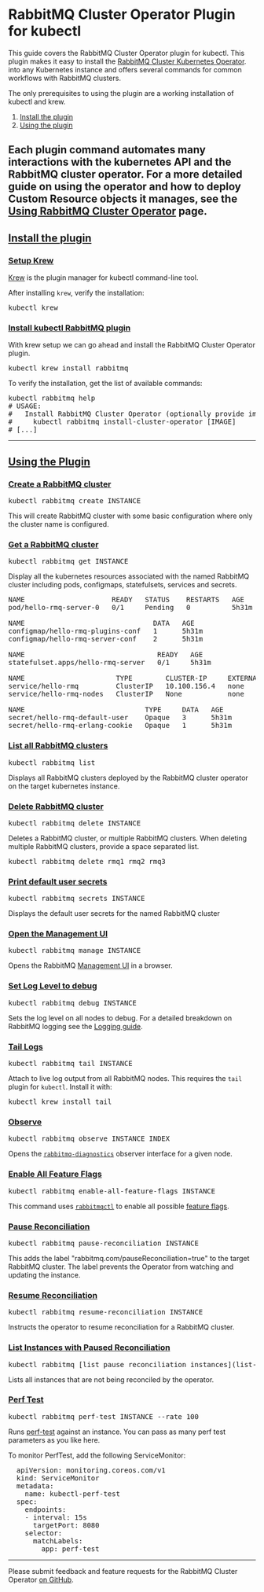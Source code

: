 # RabbitMQ Cluster Operator Plugin for kubectl

This guide covers the RabbitMQ Cluster Operator plugin for kubectl.
This plugin makes it easy to install the [RabbitMQ Cluster Kubernetes Operator](/kubernetes/operator/operator-overview.html).
into any Kubernetes instance and offers several commands for common workflows with RabbitMQ clusters.

The only prerequisites to using the plugin are a working installation of kubectl and krew.

1. [Install the plugin](#install)
2. [Using the plugin](#using)

Each plugin command automates many interactions with the kubernetes API and the RabbitMQ cluster operator.
For a more detailed guide on using the operator and how to deploy Custom Resource objects it manages, see the
[Using RabbitMQ Cluster Operator](/kubernetes/operator/using-operator.html) page.
---
## <a id='install' class='anchor' href='#install'>Install the plugin</a>

### <a id='krew' class='anchor' href='#krew'>Setup Krew</a>

[Krew](https://krew.sigs.k8s.io/docs/user-guide/setup/install/) is the plugin manager for kubectl command-line tool. 

After installing `krew`, verify the installation:

<pre class="lang-bash">
kubectl krew
</pre>

### <a id='install-plugin' class='anchor' href='#install-plugin'>Install kubectl RabbitMQ plugin</a>

With krew setup we can go ahead and install the RabbitMQ Cluster Operator plugin.

<pre class="lang-bash">
kubectl krew install rabbitmq
</pre>

To verify the installation, get the list of available commands:

<pre class="lang-bash">
kubectl rabbitmq help
# USAGE:
#   Install RabbitMQ Cluster Operator (optionally provide image to use a relocated image or a specific version)
#     kubectl rabbitmq install-cluster-operator [IMAGE]
# [...]
</pre>

---
## <a id='using' class='anchor' href='#using'>Using the Plugin</a>

### <a id='create-rmq' class='anchor' href='#create-rmq'>Create a RabbitMQ cluster</a>

<pre class="lang-bash">
kubectl rabbitmq create INSTANCE
</pre>

This will create RabbitMQ cluster with some basic configuration where only the cluster name is configured.

### <a id='get-rmq' class='anchor' href='#get-rmq'>Get a RabbitMQ cluster</a>

<pre class="lang-bash">
kubectl rabbitmq get INSTANCE
</pre>

Display all the kubernetes resources associated with the named RabbitMQ cluster including
pods, configmaps, statefulsets, services and secrets.

<pre class="lang-bash">
NAME                     READY   STATUS    RESTARTS   AGE
pod/hello-rmq-server-0   0/1     Pending   0          5h31m

NAME                               DATA   AGE
configmap/hello-rmq-plugins-conf   1      5h31m
configmap/hello-rmq-server-conf    2      5h31m

NAME                                READY   AGE
statefulset.apps/hello-rmq-server   0/1     5h31m

NAME                      TYPE        CLUSTER-IP     EXTERNAL-IP   PORT(S)              AGE
service/hello-rmq         ClusterIP   10.100.156.4   none        5672/TCP,15672/TCP   5h31m
service/hello-rmq-nodes   ClusterIP   None           none        4369/TCP,25672/TCP   5h31m

NAME                             TYPE     DATA   AGE
secret/hello-rmq-default-user    Opaque   3      5h31m
secret/hello-rmq-erlang-cookie   Opaque   1      5h31m
</pre>

### <a id='list-rmq' class='anchor' href='#list-rmq'>List all RabbitMQ clusters</a>

<pre class="lang-bash">
kubectl rabbitmq list
</pre>

Displays all RabbitMQ clusters deployed by the RabbitMQ cluster operator on the target kubernetes instance.

### <a id='delete-rmq' class='anchor' href='#delete-plugin'>Delete RabbitMQ cluster</a>

<pre class="lang-bash">
kubectl rabbitmq delete INSTANCE
</pre>

Deletes a RabbitMQ cluster, or multiple RabbitMQ clusters. When deleting multiple RabbitMQ clusters, provide a space
separated list.

<pre class="lang-bash">
kubectl rabbitmq delete rmq1 rmq2 rmq3
</pre>

### <a id='secrets' class='anchor' href='#secrets'>Print default user secrets</a>

<pre class="lang-bash">
kubectl rabbitmq secrets INSTANCE
</pre>

Displays the default user secrets for the named RabbitMQ cluster

### <a id='manage' class='anchor' href='#manage'>Open the Management UI</a>

<pre class="lang-bash">
kubectl rabbitmq manage INSTANCE
</pre>

Opens the RabbitMQ [Management UI](/management.html) in a browser.

### <a id='debug' class='anchor' href='#debug'>Set Log Level to debug</a>

<pre class="lang-bash">
kubectl rabbitmq debug INSTANCE
</pre>

Sets the log level on all nodes to debug. For a detailed breakdown on RabbitMQ logging
see the [Logging guide](/logging.html).

### <a id='tail' class='anchor' href='#tail'>Tail Logs</a>

<pre class="lang-bash">
kubectl rabbitmq tail INSTANCE
</pre>

Attach to live log output from all RabbitMQ nodes. This requires the `tail` plugin for `kubectl`.
Install it with:

<pre class="lang-bash">
kubectl krew install tail
</pre>

### <a id='observe' class='anchor' href='#observe'>Observe</a>

<pre class="lang-bash">
kubectl rabbitmq observe INSTANCE INDEX
</pre>

Opens the [`rabbitmq-diagnostics`](/rabbitmq-diagnostics.8.html) observer interface for a given node.

### <a id='feature-flags' class='anchor' href='#feature-flags'>Enable All Feature Flags</a>

<pre class="lang-bash">
kubectl rabbitmq enable-all-feature-flags INSTANCE 
</pre>

This command uses [`rabbitmqctl`](/cli.html) to enable all possible [feature flags](/feature-flags.html).

### <a id='pause-reconciliation' class='anchor' href='#pause-reconciliation'>Pause Reconciliation</a>

<pre class="lang-bash">
kubectl rabbitmq pause-reconciliation INSTANCE 
</pre>

This adds the label "rabbitmq.com/pauseReconciliation=true" to the target RabbitMQ cluster.
The label prevents the Operator from watching and updating the instance.

### <a id='resume-reconciliation' class='anchor' href='#resume-reconciliation'>Resume Reconciliation</a>

<pre class="lang-bash">
kubectl rabbitmq resume-reconciliation INSTANCE 
</pre>

Instructs the operator to resume reconciliation for a RabbitMQ cluster.

### <a id='list-pause-reconciliation-instances' class='anchor' href='#list-pause-reconciliation-instances'>List Instances with Paused Reconciliation</a>

<pre class="lang-bash">
kubectl rabbitmq [list pause reconciliation instances](list-pause-reconciliation-instances) INSTANCE
</pre>

Lists all instances that are not being reconciled by the operator.


### <a id='perf-test' class='anchor' href='#perf-test'>Perf Test</a>

<pre class="lang-bash">
kubectl rabbitmq perf-test INSTANCE --rate 100
</pre>

Runs [perf-test](https://rabbitmq.github.io/rabbitmq-perf-test/stable/htmlsingle/) against an instance. You can pass as many perf test parameters as you like here.

To monitor PerfTest, add the following ServiceMonitor:
<pre class="lang-yaml">
  apiVersion: monitoring.coreos.com/v1
  kind: ServiceMonitor
  metadata:
    name: kubectl-perf-test
  spec:
    endpoints:
    - interval: 15s
      targetPort: 8080
    selector:
      matchLabels:
        app: perf-test
</pre>

---
Please submit feedback and feature requests for the RabbitMQ Cluster Operator [on GitHub](https://github.com/rabbitmq/cluster-operator).
